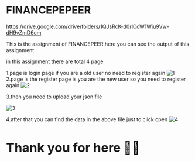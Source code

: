 # FINANCEPEPEER

https://drive.google.com/drive/folders/1QJsRcK-d0rlCoW1Wiu9Vw-dH9vZmD6cm

This is the assignment of FINANCEPEER
here you can see the output of this assignment

in this assignment there are total 4 page 

1.page is login page if you are a old user no need to register again
![1](https://user-images.githubusercontent.com/73159092/134202203-f91afc81-3082-4380-bb73-e2297dac6565.PNG)
2.page is the register page is you are the new user so you need to register again
![2](https://user-images.githubusercontent.com/73159092/134202377-e9e83939-8ae9-4f78-b638-d7ad66b36927.PNG)


3.then you need to upload your json file 


![3](https://user-images.githubusercontent.com/73159092/134202485-c4dbf468-0a3c-431f-b098-e1ae28fb8b53.PNG)


4.after that you can find the data in the above file just to click open
![4](https://user-images.githubusercontent.com/73159092/134202676-13064ef7-fa87-4644-bd50-39d4ad8fa35f.PNG)



<h1 style="font-size:34px">Thank you for here &#128103;&#127995;</h1>
